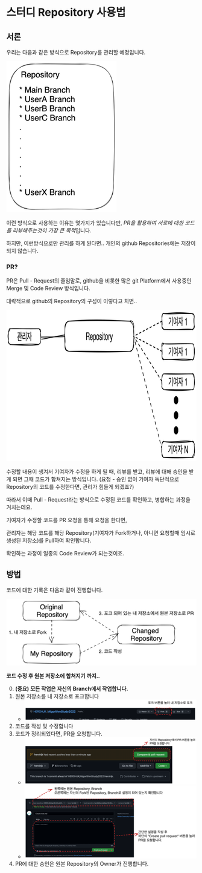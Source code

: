 # 스터디 Repository 사용법

## 서론
우리는 다음과 같은 방식으로 Repository를 관리할 예정입니다.

<img src="repositoryFeature.png" height="400"/>

이런 방식으로 사용하는 이유는 몇가지가 있습니다만, *PR을 활용하여 서로에 대한 코드를 리뷰해주는것이 가장 큰 목적*입니다.

하지만, 이런방식으로만 관리를 하게 된다면.. 개인의 github Repositories에는 저장이 되지 않습니다.

### PR?
PR은 Pull - Request의 줄임말로, github을 비롯한 많은 git Platform에서 사용중인 Merge 및 Code Review 방식입니다.

대략적으로 github의 Repository의 구성이 이렇다고 치면..

<img src="Repository.png" height="400"/>

수정할 내용이 생겨서 기여자가 수정을 하게 될 때, 리뷰를 받고, 리뷰에 대해 승인을 받게 되면 그때 코드가 합쳐지는 방식입니다.
(요청 - 승인 없이 기여자 독단적으로 Repository의 코드를 수정한다면, 관리가 힘들게 되겠죠?)

따라서 이때 Pull - Request라는 방식으로 수정된 코드를 확인하고, 병합하는 과정을 거치는데요.

기여자가 수정할 코드를 PR 요청을 통해 요청을 한다면,

관리자는 해당 코드를 해당 Repository(기여자가 Fork하거나, 아니면 요청할때 임시로 생성된 저장소)를 Pull하여 확인합니다.

확인하는 과정이 일종의 Code Review가 되는것이죠.

## 방법

코드에 대한 기록은 다음과 같이 진행합니다.

![](PR_Routine.png)

**코드 수정 후 원본 저장소에 합쳐지기 까지..**

0. **(중요) 모든 작업은 자신의 Branch에서 작업합니다.**
1. 원본 저장소를 내 저장소로 포크합니다
    * ![](forkGuide.png)
2. 코드를 작성 및 수정합니다
3. 코드가 정리되었다면, PR을 요청합니다.
    * ![](PR.png)
    * ![](PR2.png)
4. PR에 대한 승인은 원본 Repository의 Owner가 진행합니다.
